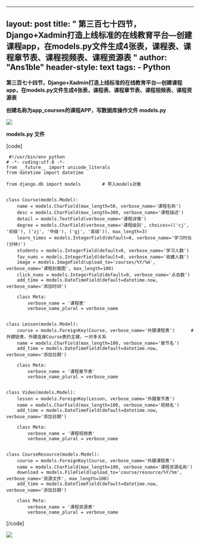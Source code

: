 
---
layout: post
title: " 第三百七十四节，Django+Xadmin打造上线标准的在线教育平台—创建课程app，在models.py文件生成4张表，课程表、课程章节表、课程视频表、课程资源表 "
author: "Ans1ble"
header-style: text
tags:
      - Python
---


**第三百七十四节，Django+Xadmin打造上线标准的在线教育平台—创建课程app，在models.py文件生成4张表，课程表、课程章节表、课程视频表、课程资源表**



**创建名称为app_courses的课程APP，写数据库操作文件 **models.py****

****![](https://images2017.cnblogs.com/blog/955761/201709/955761-20170908185039585-857582014.png)****





****models.py **文件******

[code]

     #!/usr/bin/env python
    # -*- coding:utf-8 -*-
    from __future__ import unicode_literals
    from datetime import datetime
    
    from django.db import models        # 导入models对象
    
    
    class Course(models.Model):
        name = models.CharField(max_length=50, verbose_name='课程名称')
        desc = models.CharField(max_length=300, verbose_name='课程描述')
        detail = models.TextField(verbose_name='课程详情')
        degree = models.CharField(verbose_name='课程级别', choices=(('cj', '初级'), ('zj', '中级'), ('gj', '高级')), max_length=3)
        learn_times = models.IntegerField(default=0, verbose_name='学习时长(分钟)')
        students = models.IntegerField(default=0, verbose_name='学习人数')
        fav_nums = models.IntegerField(default=0, verbose_name='收藏人数')
        image = models.ImageField(upload_to='courses/%Y/%m', verbose_name='课程封面图', max_length=100)
        click_nums = models.IntegerField(default=0, verbose_name='点击数')
        add_time = models.DateTimeField(default=datetime.now, verbose_name='添加时间')
    
        class Meta:
            verbose_name = '课程表'
            verbose_name_plural = verbose_name
    
    
    class Lesson(models.Model):
        course = models.ForeignKey(Course, verbose_name='外键课程表')      # 外键链表，外键连接Course表的主键，一对多关系
        name = models.CharField(max_length=100, verbose_name='章节名')
        add_time = models.DateTimeField(default=datetime.now, verbose_name='添加日期')
    
        class Meta:
            verbose_name = '课程章节表'
            verbose_name_plural = verbose_name
    
    
    class Video(models.Model):
        lesson = models.ForeignKey(Lesson, verbose_name='外键章节表')
        name = models.CharField(max_length=100, verbose_name='视频名')
        add_time = models.DateTimeField(default=datetime.now, verbose_name='添加日期')
    
        class Meta:
            verbose_name = '课程视频表'
            verbose_name_plural = verbose_name
    
    
    class CourseResource(models.Model):
        course = models.ForeignKey(Course, verbose_name='外键课程表')
        name = models.CharField(max_length=100, verbose_name='课程资源名称')
        download = models.FileField(upload_to='course/resource/%Y/%m', verbose_name='资源文件', max_length=100)
        add_time = models.DateTimeField(default=datetime.now, verbose_name='添加日期')
    
        class Meta:
            verbose_name = '课程资源表'
            verbose_name_plural = verbose_name
[/code]

![](https://images2017.cnblogs.com/blog/955761/201709/955761-20170908185322444-2096725374.png)



